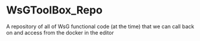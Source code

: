# WsGToolBox_Repo
A repository of all of WsG functional code (at the time) that we can call back on and access from the docker in the editor
